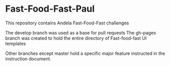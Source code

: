 # Fast-Food-Fast-Paul
This repository contains Andela Fast-Food-Fast challenges

The develop branch was used as a base for pull requests
The gh-pages branch was created to hold the entire directory of Fast-food-fast UI templates

Other branches except master hold a specific major feature instructed in the instruction document.
